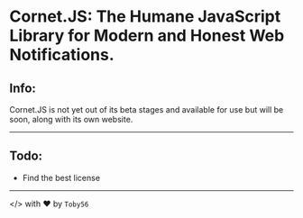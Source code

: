 Cornet.JS: The Humane JavaScript Library for Modern and Honest Web Notifications.
=================================================================================

Info:
-----

Cornet.JS is not yet out of its beta stages and available for use but will be soon, along with its own website.

--------------------------------------------------------------------------------

Todo:
-----

- Find the best license

--------------------------------------------------------------------------------
</> with ❤ by `Toby56`
